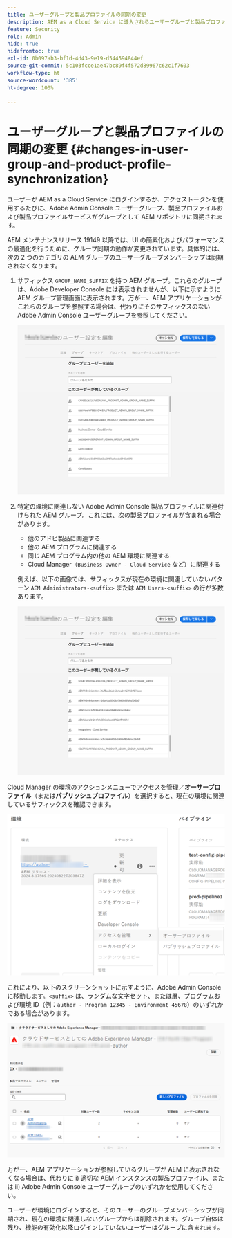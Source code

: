 ```yaml
---
title: ユーザーグループと製品プロファイルの同期の変更
description: AEM as a Cloud Service に導入されるユーザーグループと製品プロファイルの同期に関する変更点について説明します。
feature: Security
role: Admin
hide: true
hidefromtoc: true
exl-id: 0b097ab3-bf1d-4d43-9e19-d544594844ef
source-git-commit: 5c103fcce1ae47bc89f4f572d89967c62c1f7603
workflow-type: ht
source-wordcount: '385'
ht-degree: 100%

---
```


# ユーザーグループと製品プロファイルの同期の変更 {#changes-in-user-group-and-product-profile-synchronization}

ユーザーが AEM as a Cloud Service にログインするか、アクセストークンを使用するたびに、Adobe Admin Console ユーザーグループ、製品プロファイルおよび製品プロファイルサービスがグループとして AEM リポジトリに同期されます。

AEM メンテナンスリリース 19149 以降では、UI の簡素化およびパフォーマンスの最適化を行うために、グループ同期の動作が変更されています。具体的には、次の 2 つのカテゴリの AEM グループのユーザーグループメンバーシップは同期されなくなります。

1. サフィックス `GROUP_NAME_SUFFIX` を持つ AEM グループ。これらのグループは、Adobe Developer Console には表示されませんが、以下に示すように AEM グループ管理画面に表示されます。万が一、AEM アプリケーションがこれらのグループを参照する場合は、代わりにそのサフィックスのない Adobe Admin Console ユーザーグループを参照してください。

   ![削除されたグループ 1](/help/security/assets/removed-groups-1.png)

1. 特定の環境に関連しない Adobe Admin Console 製品プロファイルに関連付けられた AEM グループ。これには、次の製品プロファイルが含まれる場合があります。

   * 他のアドビ製品に関連する
   * 他の AEM プログラムに関連する
   * 同じ AEM プログラム内の他の AEM 環境に関連する
   * Cloud Manager（`Business Owner - Cloud Service` など）に関連する

   例えば、以下の画像では、サフィックスが現在の環境に関連していないパターン `AEM Administrators-<suffix>` または `AEM Users-<suffix>` の行が多数あります。

   ![削除されたグループ 2](/help/security/assets/removed-groups-2.png)

Cloud Manager の環境のアクションメニューでアクセスを管理／**オーサープロファイル**（または&#x200B;**パブリッシュプロファイル**）を選択すると、現在の環境に関連しているサフィックスを確認できます。

![サフィックスを確認](/help/security/assets/suffix-check.png)

これにより、以下のスクリーンショットに示すように、Adobe Admin Console に移動します。`<suffix>` は、ランダムな文字セット、または層、プログラムおよび環境 ID（例：`author - Program 12345 - Environment 45678`）のいずれかである場合があります。

![Admin Console のサフィックス](/help/security/assets/admin-console-profile-suffixes.png)

万が一、AEM アプリケーションが参照しているグループが AEM に表示されなくなる場合は、代わりに i) 適切な AEM インスタンスの製品プロファイル、または ii) Adobe Admin Console ユーザーグループのいずれかを使用してください。

ユーザーが環境にログインすると、そのユーザーのグループメンバーシップが同期され、現在の環境に関連しないグループからは削除されます。グループ自体は残り、機能の有効化以降ログインしていないユーザーはグループに含まれます。
